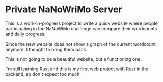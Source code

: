 # Private NaNoWriMo Server

This is a work-in-progress project to write a quick website where people participating in the NaNoWiMo challenge can compare their wordcounts and daily progress.

Since the new website does not show a graph of the current wordcount anymore, I thought to bring them back.

This is not going to be a beautiful website, but a functioning one.

I'm still learning Rust and this is my first web project with Rust in the backend, so don't expect too much.
